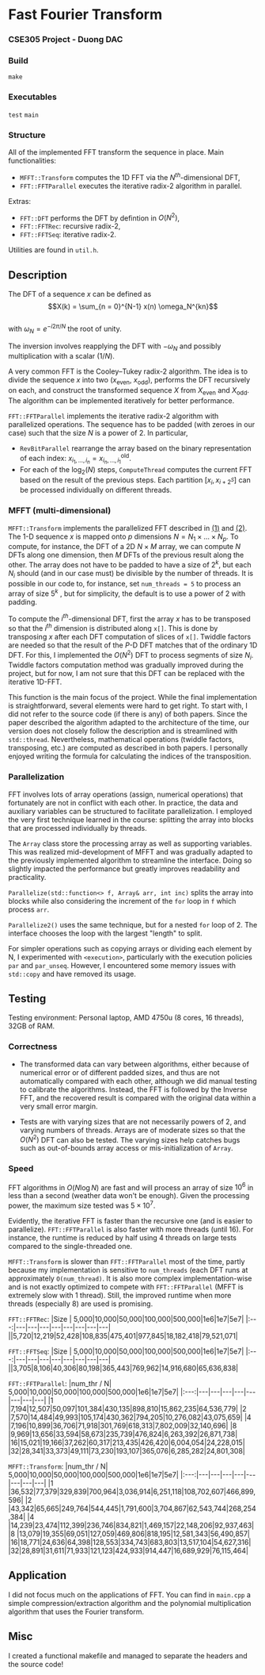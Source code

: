# Fast Fourier Transform

### CSE305 Project - Duong DAC

### Build

`make`

### Executables

`test` `main`

### Structure

All of the implemented FFT transform the sequence in place.
Main functionalities:

- `MFFT::Transform` computes the 1D FFT via the $N^{th}$-dimensional DFT,
- `FFT::FFTParallel` executes the iterative radix-2 algorithm in parallel.

Extras:

- `FFT::DFT` performs the DFT by defintion in $O(N^2)$,
- `FFT::FFTRec`: recursive radix-2,
- `FFT::FFTSeq`: iterative radix-2.

Utilities are found in `util.h`.

## Description

The DFT of a sequence $x$ can be defined as
$$X(k) = \sum_{n = 0}^{N-1} x(n) \omega_N^{kn}$$  
with $\omega_N = e^{-i2 \pi / N}$ the root of unity. 

The inversion involves reapplying the DFT with $-\omega_N$ and possibly multiplication with a scalar ($1/N$).

A very common FFT is the Cooley–Tukey radix-2 algorithm. The idea is to divide the sequence $x$ into two ($x_{\text{even}}$, $x_{\text{odd}}$), performs the DFT recursively on each, and construct the transformed sequence $X$ from $X_{\text{even}}$ and $X_{\text{odd}}$. The algorithm can be implemented iteratively for better performance.

`FFT::FFTParallel` implements the iterative radix-2 algorithm with parallelized operations. The sequence has to be padded (with zeroes in our case) such that the size $N$ is a power of 2. In particular,

- `RevBitParallel` rearrange the array based on the binary representation of each index: $x_{i_1, ..., i_n} = x^{\text{old}}_{i_n,...,i_1}$.
- For each of the $\log_2(N)$ steps, `ComputeThread` computes the current FFT based on the result of the previous steps. Each partition $[x_{i}, x_{i+2^{S}}]$ can be processed individually on different threads.

### MFFT (multi-dimensional)

`MFFT::Transform` implements the parallelized FFT described in [(1)](<https://doi.org/10.1016/0167-8191(90)90031-4>) and [(2)](https://doi.org/10.1109/SUPERC.1994.344263). The 1-D sequence $x$ is mapped onto $p$ dimensions $N = N_1 \times ... \times N_p$. To compute, for instance, the DFT of a 2D $N \times M$ array, we can compute $N$ DFTs along one dimension, then $M$ DFTs of the previous result along the other. The array does not have to be padded to have a size of $2^k$, but each $N_i$ should (and in our case must) be divisible by the number of threads. It is possible in our code to, for instance, set `num_threads = 5` to process an array of size $5^k$ , but for simplicity, the default is to use a power of 2 with padding.

To compute the $i^{th}$-dimensional DFT, first the array $x$ has to be transposed so that the $i^{th}$ dimension is distributed along `x[]`. This is done by transposing $x$ after each DFT computation of slices of `x[]`. Twiddle factors are needed so that the result of the $P$-D DFT matches that of the ordinary 1D DFT. For this, I implemented the $O(N^2)$ DFT to process segments of size $N_i$. Twiddle factors computation method was gradually improved during the project, but for now, I am not sure that this DFT can be replaced with the iterative 1D-FFT.

This function is the main focus of the project. While the final implementation is straightforward, several elements were hard to get right. To start with, I did not refer to the source code (if there is any) of both papers. Since the paper described the algorithm adapted to the architecture of the time, our version does not closely follow the description and is streamlined with `std::thread`. Nevertheless, mathematical operations (twiddle factors, transposing, etc.) are computed as described in both papers. I personally enjoyed writing the formula for calculating the indices of the transposition.

### Parallelization

FFT involves lots of array operations (assign, numerical operations) that fortunately are not in conflict with each other. In practice, the data and auxiliary variables can be structured to facilitate parallelization. I employed the very first technique learned in the course: splitting the array into blocks that are processed individually by threads.

The `Array` class store the processing array as well as supporting variables. This was realized mid-development of MFFT and was gradually adapted to the previously implemented algorithm to streamline the interface. Doing so slightly impacted the performance but greatly improves readability and practicality.

`Parallelize(std::function<> f, Array& arr, int inc)` splits the array into blocks while also considering the increment of the `for` loop in `f` which process `arr`.

`Parallelize2()` uses the same technique, but for a nested `for` loop of 2. The interface chooses the loop with the largest "length" to split.

For simpler operations such as copying arrays or dividing each element by N, I experimented with `<execution>`, particularly with the execution policies `par` and `par_unseq`. However, I encountered some memory issues with `std::copy` and have removed its usage.

## Testing

Testing environment: Personal laptop, AMD 4750u (8 cores, 16 threads), 32GB of RAM.

### Correctness

- The transformed data can vary between algorithms, either because of numerical error or of different padded sizes, and thus are not automatically compared with each other, although we did manual testing to calibrate the algorithms. Instead, the FFT is followed by the Inverse FFT, and the recovered result is compared with the original data within a very small error margin.

- Tests are with varying sizes that are not necessarily powers of 2, and varying numbers of threads. Arrays are of moderate sizes so that the $O(N^2)$ DFT can also be tested. The varying sizes help catches bugs such as out-of-bounds array access or mis-initialization of `Array`.

### Speed

FFT algorithms in $O(N \log N)$ are fast and will process an array of size $10^6$ in less than a second (weather data won't be enough). Given the processing power, the maximum size tested was $5\times 10^7$.

Evidently, the iterative FFT is faster than the recursive one (and is easier to parallelize). `FFT::FFTParallel` is also faster with more threads (until 16). For instance, the runtime is reduced by half using 4 threads on large tests compared to the single-threaded one.

`MFFT::Transform` is slower than `FFT::FFTParallel` most of the time, partly because my implementation is sensitive to `num_threads` (each DFT runs at approximately `O(num_thread)`. It is also more complex implementation-wise and is not exactly optimized to compete with `FFT::FFTParallel` (MFFT is extremely slow with 1 thread). Still, the improved runtime when more threads (especially 8) are used is promising.

`FFT::FFTRec`:
|Size | 5,000|10,000|50,000|100,000|500,000|1e6|1e7|5e7|
|:---:|---|---|---|---|---|---|---|---|
||5,720|12,219|52,428|108,835|475,401|977,845|18,182,418|79,521,071|

`FFT::FFTSeq`:
|Size | 5,000|10,000|50,000|100,000|500,000|1e6|1e7|5e7|
|:---:|---|---|---|---|---|---|---|---|
||3,705|8,106|40,306|80,198|365,443|769,962|14,916,680|65,636,838|

`FFT::FFTParallel`:
|num_thr / N| 5,000|10,000|50,000|100,000|500,000|1e6|1e7|5e7|
|:---:|---|---|---|---|---|---|---|---|
|1 |7,194|12,507|50,097|101,384|430,135|898,810|15,862,235|64,536,779|
|2 |7,570|14,484|49,993|105,174|430,362|794,205|10,276,082|43,075,659|
|4 |7,196|10,899|36,706|71,918|301,769|618,313|7,802,009|32,140,696|
|8 |9,969|13,656|33,594|58,673|235,739|476,824|6,263,392|26,871,738|
|16|15,021|19,166|37,262|60,317|213,435|426,420|6,004,054|24,228,015|
|32|28,341|33,373|49,111|73,230|193,107|365,076|6,285,282|24,801,308|

`MFFT::Transform`:
|num_thr / N| 5,000|10,000|50,000|100,000|500,000|1e6|1e7|5e7|
|:---:|---|---|---|---|---|---|---|---|
|1 |36,532|77,379|329,839|700,964|3,036,914|6,251,118|108,702,607|466,899,596|
|2 |43,342|65,665|249,764|544,445|1,791,600|3,704,867|62,543,744|268,254,384|
|4 |14,239|23,474|112,399|236,746|834,821|1,469,157|22,148,206|92,937,463|
|8 |13,079|19,355|69,051|127,059|469,806|818,195|12,581,343|56,490,857|
|16|18,771|24,636|64,398|128,553|334,743|683,803|13,517,104|54,627,316|
|32|28,891|31,611|71,933|121,123|424,933|914,447|16,689,929|76,115,464|

## Application

I did not focus much on the applications of FFT. You can find in `main.cpp` a simple compression/extraction algorithm and the polynomial multiplication algorithm that uses the Fourier transform.

## Misc

I created a functional makefile and managed to separate the headers and the source code!
